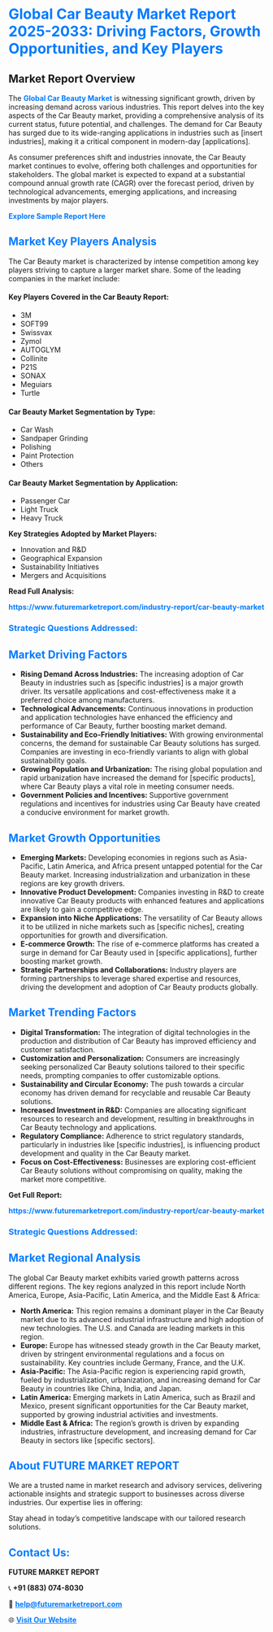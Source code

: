<h1 style="color: #007BFF;">Global Car Beauty Market Report 2025-2033: Driving Factors, Growth Opportunities, and Key Players</h1>

<section id="overview">
<h2>Market Report Overview</h2>
<p>The <a href="https://www.futuremarketreport.com/industry-report/car-beauty-market" style="color: #007BFF; text-decoration: none;"><strong>Global Car Beauty Market</strong></a> is witnessing significant growth, driven by increasing demand across various industries. This report delves into the key aspects of the Car Beauty market, providing a comprehensive analysis of its current status, future potential, and challenges. The demand for Car Beauty has surged due to its wide-ranging applications in industries such as [insert industries], making it a critical component in modern-day [applications].</p>
<p>As consumer preferences shift and industries innovate, the Car Beauty market continues to evolve, offering both challenges and opportunities for stakeholders. The global market is expected to expand at a substantial compound annual growth rate (CAGR) over the forecast period, driven by technological advancements, emerging applications, and increasing investments by major players.</p>
</section>

<section id="overview">
<p><a href="https://www.futuremarketreport.com/request-sample/reportId=52863" style="color: #007BFF; text-decoration: none;"><strong>Explore Sample Report Here</strong></a></p>
</section>

<section id="key-players">
<h2 style="color: #007BFF;">Market Key Players Analysis</h2>
<p>The Car Beauty market is characterized by intense competition among key players striving to capture a larger market share. Some of the leading companies in the market include:</p>
<h4>Key Players Covered in the Car Beauty Report:</h4>
<ul><li>3M</li><li>SOFT99</li><li>Swissvax</li><li>Zymol</li><li>AUTOGLYM</li><li>Collinite</li><li>P21S</li><li>SONAX</li><li>Meguiars</li><li>Turtle</li></ul>
<h4>Car Beauty Market Segmentation by Type:</h4>
<ul><li>Car Wash</li><li>Sandpaper Grinding</li><li>Polishing</li><li>Paint Protection</li><li>Others</li></ul>

<h4>Car Beauty Market Segmentation by Application:</h4>
<ul><li>Passenger Car</li><li>Light Truck</li><li>Heavy Truck</li></ul>
<p><strong>Key Strategies Adopted by Market Players:</strong></p>
<ul>
<li>Innovation and R&D</li>
<li>Geographical Expansion</li>
<li>Sustainability Initiatives</li>
<li>Mergers and Acquisitions</li>
</ul>
</section>

<section>
<p><strong>Read Full Analysis: </strong></p><a href="https://www.futuremarketreport.com/industry-report/car-beauty-market" style="color: #007BFF; text-decoration: none;"><strong>https://www.futuremarketreport.com/industry-report/car-beauty-market</strong></a>
<h3 style="color: #007BFF;">Strategic Questions Addressed:</h3>
</section>

<section id="driving-factors">
<h2 style="color: #007BFF;">Market Driving Factors</h2>
<ul>
<li><strong>Rising Demand Across Industries:</strong> The increasing adoption of Car Beauty in industries such as [specific industries] is a major growth driver. Its versatile applications and cost-effectiveness make it a preferred choice among manufacturers.</li>
<li><strong>Technological Advancements:</strong> Continuous innovations in production and application technologies have enhanced the efficiency and performance of Car Beauty, further boosting market demand.</li>
<li><strong>Sustainability and Eco-Friendly Initiatives:</strong> With growing environmental concerns, the demand for sustainable Car Beauty solutions has surged. Companies are investing in eco-friendly variants to align with global sustainability goals.</li>
<li><strong>Growing Population and Urbanization:</strong> The rising global population and rapid urbanization have increased the demand for [specific products], where Car Beauty plays a vital role in meeting consumer needs.</li>
<li><strong>Government Policies and Incentives:</strong> Supportive government regulations and incentives for industries using Car Beauty have created a conducive environment for market growth.</li>
</ul>
</section>

<section id="growth-opportunities">
<h2 style="color: #007BFF;">Market Growth Opportunities</h2>
<ul>
<li><strong>Emerging Markets:</strong> Developing economies in regions such as Asia-Pacific, Latin America, and Africa present untapped potential for the Car Beauty market. Increasing industrialization and urbanization in these regions are key growth drivers.</li>
<li><strong>Innovative Product Development:</strong> Companies investing in R&D to create innovative Car Beauty products with enhanced features and applications are likely to gain a competitive edge.</li>
<li><strong>Expansion into Niche Applications:</strong> The versatility of Car Beauty allows it to be utilized in niche markets such as [specific niches], creating opportunities for growth and diversification.</li>
<li><strong>E-commerce Growth:</strong> The rise of e-commerce platforms has created a surge in demand for Car Beauty used in [specific applications], further boosting market growth.</li>
<li><strong>Strategic Partnerships and Collaborations:</strong> Industry players are forming partnerships to leverage shared expertise and resources, driving the development and adoption of Car Beauty products globally.</li>
</ul>
</section>

<section id="trending-factors">
<h2 style="color: #007BFF;">Market Trending Factors</h2>
<ul>
<li><strong>Digital Transformation:</strong> The integration of digital technologies in the production and distribution of Car Beauty has improved efficiency and customer satisfaction.</li>
<li><strong>Customization and Personalization:</strong> Consumers are increasingly seeking personalized Car Beauty solutions tailored to their specific needs, prompting companies to offer customizable options.</li>
<li><strong>Sustainability and Circular Economy:</strong> The push towards a circular economy has driven demand for recyclable and reusable Car Beauty solutions.</li>
<li><strong>Increased Investment in R&D:</strong> Companies are allocating significant resources to research and development, resulting in breakthroughs in Car Beauty technology and applications.</li>
<li><strong>Regulatory Compliance:</strong> Adherence to strict regulatory standards, particularly in industries like [specific industries], is influencing product development and quality in the Car Beauty market.</li>
<li><strong>Focus on Cost-Effectiveness:</strong> Businesses are exploring cost-efficient Car Beauty solutions without compromising on quality, making the market more competitive.</li>
</ul>
</section>

<section>
<p><strong>Get Full Report: </strong></p><a href="https://www.futuremarketreport.com/industry-report/car-beauty-market" style="color: #007BFF; text-decoration: none;"><strong>https://www.futuremarketreport.com/industry-report/car-beauty-market</strong></a>
<h3 style="color: #007BFF;">Strategic Questions Addressed:</h3>
</section>


<section id="regional-analysis">
<h2 style="color: #007BFF;">Market Regional Analysis</h2>
<p>The global Car Beauty market exhibits varied growth patterns across different regions. The key regions analyzed in this report include North America, Europe, Asia-Pacific, Latin America, and the Middle East & Africa:</p>
<ul>
<li><strong>North America:</strong> This region remains a dominant player in the Car Beauty market due to its advanced industrial infrastructure and high adoption of new technologies. The U.S. and Canada are leading markets in this region.</li>
<li><strong>Europe:</strong> Europe has witnessed steady growth in the Car Beauty market, driven by stringent environmental regulations and a focus on sustainability. Key countries include Germany, France, and the U.K.</li>
<li><strong>Asia-Pacific:</strong> The Asia-Pacific region is experiencing rapid growth, fueled by industrialization, urbanization, and increasing demand for Car Beauty in countries like China, India, and Japan.</li>
<li><strong>Latin America:</strong> Emerging markets in Latin America, such as Brazil and Mexico, present significant opportunities for the Car Beauty market, supported by growing industrial activities and investments.</li>
<li><strong>Middle East & Africa:</strong> The region’s growth is driven by expanding industries, infrastructure development, and increasing demand for Car Beauty in sectors like [specific sectors].</li>
</ul>
</section>

<footer>
<h2 style="color: #007BFF;">About FUTURE MARKET REPORT</h2>
<p>We are a trusted name in market research and advisory services, delivering actionable insights and strategic support to businesses across diverse industries. Our expertise lies in offering:</p>

<p>Stay ahead in today’s competitive landscape with our tailored research solutions.</p>

<h2 style="color: #007BFF;">Contact Us:</h2>
<p><strong>FUTURE MARKET REPORT</strong></p>
<p>📞 <strong>+91 (883) 074-8030</strong></p>
<p>📧 <strong><a href="mailto:help@futuremarketreport.com" style="color: #007BFF;">help@futuremarketreport.com</a></strong></p>
<p>🌐 <strong><a href="https://www.futuremarketreport.com/" style="color: #007BFF;">Visit Our Website</a></strong></p>
</footer>